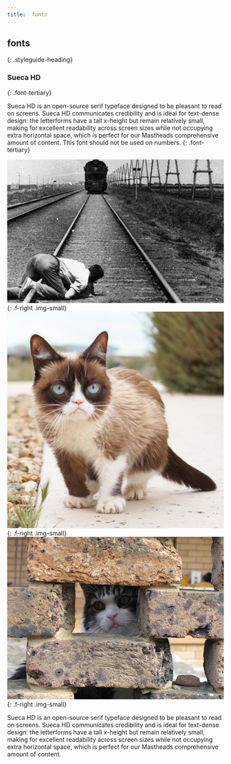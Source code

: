 ```yaml
---
title:  fonts
---
```


## fonts
{: .styleguide-heading}

### Sueca HD
{: .font-tertiary}

Sueca HD is an open-source serif typeface designed to be pleasant to read on screens. Sueca HD communicates credibility and is ideal for text-dense design: the letterforms have a tall x-height but remain relatively small, making for excellent readability across screen sizes while not occupying extra horizontal space, which is perfect for our Mastheads comprehensive amount of content. This font should not be used on numbers.
{: .font-tertiary}

![Vertov films oncoming train](../images/vertov.jpg)
{: .f-right .img-small}
![Grumpy cat](../images/grumps.jpg)
{: .f-right .img-small}
![Edward cat](../images/peeping_ed.jpg)
{: .f-right .img-small}

Sueca HD is an open-source serif typeface designed to be pleasant to read on screens. Sueca HD communicates credibility and is ideal for text-dense design: the letterforms have a tall x-height but remain relatively small, making for excellent readability across screen sizes while not occupying extra horizontal space, which is perfect for our Mastheads comprehensive amount of content.
